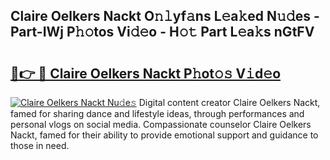 ## Claire Oelkers Nackt O𝚗𝚕yf𝚊ns L𝚎a𝚔ed N𝚞𝚍es - Part-IWj P𝚑𝚘tos Vi𝚍𝚎o - H𝚘𝚝 Part L𝚎a𝚔s nGtFV

# <h2><a href="http://kfc1cpa.oniu.top/?m=Claire+Oelkers+Nackt">🔗👉 🔴 Claire Oelkers Nackt P𝚑ot𝚘𝚜 V𝚒d𝚎o</a></h2>

[![Claire Oelkers Nackt Nu𝚍e𝚜](https://i.imgur.com/0qMVB7G.gif)](http://kfc1cpa.oniu.top/?m=Claire+Oelkers+Nackt)
Digital content creator Claire Oelkers Nackt, famed for sharing dance and lifestyle ideas, through performances and personal vlogs on social media. Compassionate counselor Claire Oelkers Nackt, famed for their ability to provide emotional support and guidance to those in need.  
